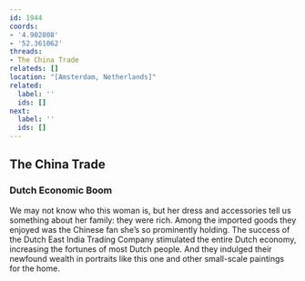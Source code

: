 ```yaml
---
id: 1944
coords:
- '4.902808'
- '52.361062'
threads:
- The China Trade
relateds: []
location: "[Amsterdam, Netherlands]"
related:
  label: ''
  ids: []
next:
  label: ''
  ids: []
---
```


## The China Trade

### Dutch Economic Boom

We may not know who this woman is, but her dress and accessories tell us something about her family: they were rich. Among the imported goods they enjoyed was the Chinese fan she’s so prominently holding. The success of the Dutch East India Trading Company stimulated the entire Dutch economy, increasing the fortunes of most Dutch people. And they indulged their newfound wealth in portraits like this one and other small-scale paintings for the home.
